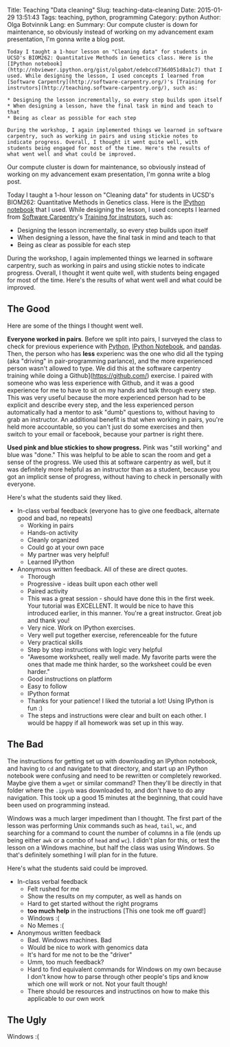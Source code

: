 Title: Teaching "Data cleaning"
Slug: teaching-data-cleaning
Date: 2015-01-29 13:51:43
Tags: teaching, python, programming
Category: python
Author: Olga Botvinnik
Lang: en
Summary: 
	Our compute cluster is down for maintenance, so obviously instead of working on my advancement exam presentation, I'm gonna write a blog post.

	Today I taught a 1-hour lesson on "Cleaning data" for students in UCSD's BIOM262: Quantitative Methods in Genetics class. Here is the [IPython notebook](http://nbviewer.ipython.org/gist/olgabot/edebccd736d051d8a1c7) that I used. While designing the lesson, I used concepts I learned from [Software Carpentry](http://software-carpentry.org/)'s [Training for instrutors](http://teaching.software-carpentry.org/), such as:

	* Designing the lesson incrementally, so every step builds upon itself
	* When designing a lesson, have the final task in mind and teach to that
	* Being as clear as possible for each step

	During the workshop, I again implemented things we learned in software carpentry, such as working in pairs and using stickie notes to indicate progress. Overall, I thought it went quite well, with students being engaged for most of the time. Here's the results of what went well and what could be improved.

Our compute cluster is down for maintenance, so obviously instead of working on my advancement exam presentation, I'm gonna write a blog post.

Today I taught a 1-hour lesson on "Cleaning data" for students in UCSD's BIOM262: Quantitative Methods in Genetics class. Here is the [IPython notebook](http://nbviewer.ipython.org/gist/olgabot/edebccd736d051d8a1c7) that I used. While designing the lesson, I used concepts I learned from [Software Carpentry](http://software-carpentry.org/)'s [Training for instrutors](http://teaching.software-carpentry.org/), such as:

* Designing the lesson incrementally, so every step builds upon itself
* When designing a lesson, have the final task in mind and teach to that
* Being as clear as possible for each step

During the workshop, I again implemented things we learned in software carpentry, such as working in pairs and using stickie notes to indicate progress. Overall, I thought it went quite well, with students being engaged for most of the time. Here's the results of what went well and what could be improved.

## The Good

Here are some of the things I thought went well.

**Everyone worked in pairs**. Before we split into pairs, I surveyed the class to check for previous experience with [Python](http://www.python.org/), [IPython Notebook](http://ipython.org/), and [pandas](http://pandas.pydata.org/). Then, the person who has **less** experienc was the one who did all the typing (aka "driving" in pair-programming parlance), and the more experienced person wasn't allowed to type. We did this at the software carpentry training while doing a Github](https://github.com/) exercise. I paired with someone who was less experience with Github, and it was a good experience for me to have to sit on my hands and talk through every step. This was very useful because the more experienced person had to be explicit and describe every step, and the less experienced person automatically had a mentor to ask "dumb" questions to, without having to grab an instructor. An additional benefit is that when working in pairs, you're held more accountable, so you can't just do some exercises and then switch to your email or facebook, because your partner is right there.

**Used pink and blue stickies to show progress.** Pink was "still working" and blue was "done." This was helpful to be able to scan the room and get a sense of the progress. We used this at software carpentry as well, but it was definitely more helpful as an instructor than as a student, because you got an implicit sense of progress, without having to check in personally with everyone.

Here's what the students said they liked.

* In-class verbal feedback (everyone has to give one feedback, alternate good and bad, no repeats)
	* Working in pairs 
	* Hands-on activity
	* Cleanly organized
	* Could go at your own pace
	* My partner was very helpful!
	* Learned IPython
* Anonymous written feedback. All of these are direct quotes.
	* Thorough
	* Progressive - ideas built upon each other well
	* Paired activity
	* This was a great session - should have done this in the first week. Your tutorial was EXCELLENT. It would be nice to have this introduced earlier, in this manner. You're a great instructor. Great job and thank you!
	* Very nice. Work on IPython exercises.
	* Very well put together exercise, referenceable for the future
	* Very practical skills
	* Step by step instructions with logic very helpful
	* "Awesome worksheet, really well made. My favorite parts were the ones that made me think harder, so the worksheet could be even harder."
	* Good instructions on platform
	* Easy to follow
	* IPython format
	* Thanks for your patience! I liked the tutorial a lot! Using IPython is fun :)
	* The steps and instructions were clear and built on each other. I would be happy if all homework was set up in this way.

## The Bad

The instructions for getting set up with downloading an IPython notebook, and having to `cd` and navigate to that directory, and start up an IPython notebook were confusing and need to be rewritten or completely reworked. Maybe give them a `wget` or similar command? Then they'll be directly in that folder where the `.ipynb` was downloaded to, and don't have to do any navigation. This took up a good 15 minutes at the beginning, that could have been used on programming instead.

Windows was a much larger impediment than I thought. The first part of the lesson was performing Unix commands such as `head`, `tail`, `wc`, and searching for a command to count the number of columns in a file (ends up being either `awk` or a combo of `head` and `wc`). I didn't plan for this, or test the lesson on a Windows machine, but half the class was using Windows. So that's definitely something I will plan for in the future.

Here's what the students said could be improved.

* In-class verbal feedback
	* Felt rushed for me
	* Show the results on my computer, as well as hands on
	* Hard to get started without the right programs
	* **too much help** in the instructions [This one took me off guard!]
	* Windows :(
	* No Memes :(
* Anonymous written feedback
	* Bad. Windows machines. Bad
	* Would be nice to work with genomics data
	* It's hard for me not to be the "driver"
	* Umm, too much feedback?
	* Hard to find equivalent commands for Windows on my own because I don't know how to parse through other people's tips and know which one will work or not. Not your fault though!
	* There should be resources and instructinos on how to make this applicable to our own work

## The Ugly

Windows :(
